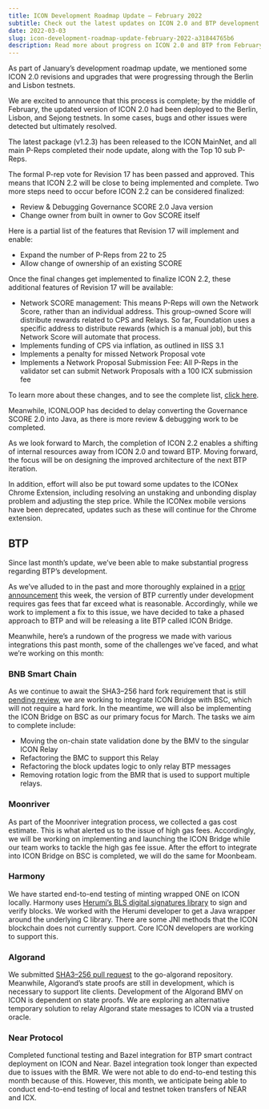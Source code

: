 ```yaml
---
title: ICON Development Roadmap Update – February 2022
subtitle: Check out the latest updates on ICON 2.0 and BTP development.
date: 2022-03-03
slug: icon-development-roadmap-update-february-2022-a31844765b6
description: Read more about progress on ICON 2.0 and BTP from February.
---
```


As part of January’s development roadmap update, we mentioned some ICON 2.0 revisions and upgrades that were progressing through the Berlin and Lisbon testnets.

We are excited to announce that this process is complete; by the middle of February, the updated version of ICON 2.0 had been deployed to the Berlin, Lisbon, and Sejong testnets. In some cases, bugs and other issues were detected but ultimately resolved.

The latest package (v1.2.3) has been released to the ICON MainNet, and all main P-Reps completed their node update, along with the Top 10 sub P-Reps.

The formal P-rep vote for Revision 17 has been passed and approved. This means that ICON 2.2 will be close to being implemented and complete. Two more steps need to occur before ICON 2.2 can be considered finalized:

* Review & Debugging Governance SCORE 2.0 Java version
* Change owner from built in owner to Gov SCORE itself

Here is a partial list of the features that Revision 17 will implement and enable:

* Expand the number of P-Reps from 22 to 25
* Allow change of ownership of an existing SCORE

Once the final changes get implemented to finalize ICON 2.2, these additional features of Revision 17 will be available:

* Network SCORE management: This means P-Reps will own the Network Score, rather than an individual address. This group-owned Score will distribute rewards related to CPS and Relays. So far, Foundation uses a specific address to distribute rewards (which is a manual job), but this Network Score will automate that process.
* Implements funding of CPS via inflation, as outlined in IISS 3.1
* Implements a penalty for missed Network Proposal vote
* Implements a Network Proposal Submission Fee: All P-Reps in the validator set can submit Network Proposals with a 100 ICX submission fee

To learn more about these changes, and to see the complete list, [click here](https://iconfoundation.notion.site/ICON-2-0-Roadmap-064c2ee577714c58b487a76c7f3998ff).

Meanwhile, ICONLOOP has decided to delay converting the Governance SCORE 2.0 into Java, as there is more review & debugging work to be completed.

As we look forward to March, the completion of ICON 2.2 enables a shifting of internal resources away from ICON 2.0 and toward BTP. Moving forward, the focus will be on designing the improved architecture of the next BTP iteration.

In addition, effort will also be put toward some updates to the ICONex Chrome Extension, including resolving an unstaking and unbonding display problem and adjusting the step price. While the ICONex mobile versions have been deprecated, updates such as these will continue for the Chrome extension.

## BTP

Since last month’s update, we’ve been able to make substantial progress regarding BTP’s development.

As we’ve alluded to in the past and more thoroughly explained in a [prior announcement](https://medium.com/helloiconworld/introducing-icon-bridge-f8d3f2d93bf8) this week, the version of BTP currently under development requires gas fees that far exceed what is reasonable. Accordingly, while we work to implement a fix to this issue, we have decided to take a phased approach to BTP and will be releasing a lite BTP called ICON Bridge.

Meanwhile, here’s a rundown of the progress we made with various integrations this past month, some of the challenges we’ve faced, and what we’re working on this month:

### BNB Smart Chain

As we continue to await the SHA3–256 hard fork requirement that is still [pending review](https://github.com/bnb-chain/bsc/pull/357#issuecomment-1033023851), we are working to integrate ICON Bridge with BSC, which will not require a hard fork. In the meantime, we will also be implementing the ICON Bridge on BSC as our primary focus for March. The tasks we aim to complete include:

* Moving the on-chain state validation done by the BMV to the singular ICON Relay
* Refactoring the BMC to support this Relay
* Refactoring the block updates logic to only relay BTP messages
* Removing rotation logic from the BMR that is used to support multiple relays.

### Moonriver

As part of the Moonriver integration process, we collected a gas cost estimate. This is what alerted us to the issue of high gas fees. Accordingly, we will be working on implementing and launching the ICON Bridge while our team works to tackle the high gas fee issue. After the effort to integrate into ICON Bridge on BSC is completed, we will do the same for Moonbeam.

### Harmony

We have started end-to-end testing of minting wrapped ONE on ICON locally. Harmony uses [Herumi’s BLS digital signatures library](https://github.com/herumi/bls) to sign and verify blocks. We worked with the Herumi developer to get a Java wrapper around the underlying C library. There are some JNI methods that the ICON blockchain does not currently support. Core ICON developers are working to support this.

### Algorand

We submitted [SHA3–256 pull request](https://github.com/algorand/go-algorand/pull/3544) to the go-algorand repository. Meanwhile, Algorand’s state proofs are still in development, which is necessary to support lite clients. Development of the Algorand BMV on ICON is dependent on state proofs. We are exploring an alternative temporary solution to relay Algorand state messages to ICON via a trusted oracle.

### Near Protocol

Completed functional testing and Bazel integration for BTP smart contract deployment on ICON and Near. Bazel integration took longer than expected due to issues with the BMR. We were not able to do end-to-end testing this month because of this. However, this month, we anticipate being able to conduct end-to-end testing of local and testnet token transfers of NEAR and ICX.